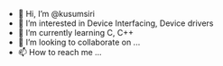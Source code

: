 - 👋 Hi, I’m @kusumsiri
- 👀 I’m interested in Device Interfacing, Device drivers
- 🌱 I’m currently learning C, C++
- 💞️ I’m looking to collaborate on ...
- 📫 How to reach me ...

<!---
kusumsiri/kusumsiri is a ✨ special ✨ repository because its `README.md` (this file) appears on your GitHub profile.
You can click the Preview link to take a look at your changes.
--->

